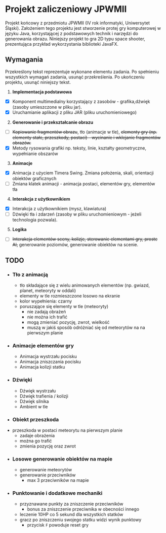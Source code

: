 # Projekt zaliczeniowy JPWMII
Projekt końcowy z przedmiotu JPWMII (IV rok informatyki, Uniwersytet Śląski).
Założeniem tego projektu jest stworzenie protej gry komputerowej w języku Java, korzystającej z podstawowych technik i narzędzi do generowania obrazu. Niniejszy projekt to gra 2D typu space shooter, prezentująca przykład wykorzystania biblioteki JavaFX.

## Wymagania
Przekreślony tekst reprezentuje wykonane elementu zadania. Po spełnieniu wszystkich wymagań zadania, usunąć przekreślenia. Po ukończeniu projektu, usunąć niniejszy tekst.

1. **Implementacja podstawowa**
- [x] Komponent multimedialny korzystający z zasobów - grafika,dźwięk (zasoby umieszczone w pliku jar).
- [x] Uruchamianie aplikacji z pliku JAR (pliku uruchomieniowego)
2. **Generowanie i przekształcanie obrazu**
- [ ] ~~Kopiowanie fragmentów obrazu~~, tło (animacje w tle), ~~elementy gry (np. elementy stałe, przeszkody, postaci) - wycinanie i wklejanie fragmentów obrazów.~~
- [x] Metody rysowania grafiki np. teksty, linie, kształty geometryczne, wypełnianie obszarów
3. **Animacje**
- [x] Animacja z użyciem Timera Swing. Zmiana położenia, skali, orientacji obiektów graficznych
- [ ] Zmiana klatek animacji - animacja postaci, elementów gry, elementów tła
4. **Interakcja z użytkownikiem**
- [x] Interakcja z użytkownikiem (mysz, klawiatura)  
- [ ] Dźwięki tła i zdarzeń  (zasoby w pliku uruchomieniowym - jeżeli technologia pozwala).
5. **Logika**
- [ ] ~~Interakcja elementów sceny, kolizje, sterowanie elementami gry, proste AI,~~ generowanie poziomów,
generowanie obiektów na scenie.

## TODO
- ### Tło z animacją
  - tło składające się z wielu animowanych elementów (np. gwiazd, planet, meteoryty w oddali)
  - elementy w tle rozmieszczone losowo na ekranie
  - kolor wypełnienia: czarny
  - poruszające się elementy w tle (meteoryty)
    - nie zadają obrażeń
    - nie można ich trafić
    - mogą zmieniać pozycję, zwrot, wielkość
    - muszą w jakiś sposób odróżniać się od meteorytów na na pierwszym planie
- ### Animacje elementów gry
  - Animacja wystrzału pocisku
  - Animacja zniszczania pocisku
  - Animacja kolizji statku
- ### Dźwięki
  - Dźwięk wystrzału
  - Dźwięk trafienia / kolizji
  - Dźwięk silnika
  - Ambient w tle
-  ### Obiekt przeszkoda
  - przeszkoda w postaci meteorytu na pierwszym planie
    - zadaje obrażenia
    - można go trafić
    - zmienia pozycję oraz zwrot
- ### Losowe generowanie obiektów na mapie
  - generowanie meteorytów
  - generowanie przeciwników
    - max 3 przeciwników na mapie
- ### Punktowanie i dodatkowe mechaniki
  - przyznawane punkty za zniszczenie przeciwników
    - bonus za zniszczenie przeciwnika w obecności innego
  - leczenie 10HP co 5 sekund dla wszystkich statków
  - gracz po zniszczeniu swojego statku widzi wynik punktowy
    - przycisk `F` powoduje reset gry